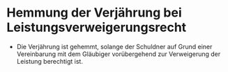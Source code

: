 # Hemmung der Verjährung bei Leistungsverweigerungsrecht

- Die Verjährung ist gehemmt, solange der Schuldner auf Grund einer Vereinbarung mit dem Gläubiger vorübergehend zur Verweigerung der Leistung berechtigt ist.

